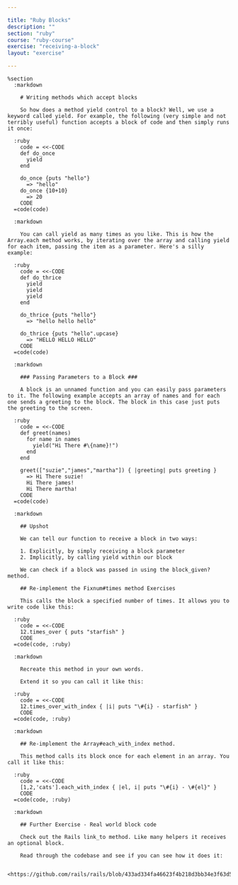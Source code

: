 ```yaml
---

title: "Ruby Blocks"
description: ""
section: "ruby"
course: "ruby-course"
exercise: "receiving-a-block"
layout: "exercise"

---
```


    %section
      :markdown

        # Writing methods which accept blocks

        So how does a method yield control to a block? Well, we use a keyword called yield. For example, the following (very simple and not terribly useful) function accepts a block of code and then simply runs it once:

      :ruby
        code = <<-CODE
        def do_once
          yield
        end

        do_once {puts "hello"}
          => "hello"
        do_once {10+10}
          => 20
        CODE
      =code(code)

      :markdown

        You can call yield as many times as you like. This is how the Array.each method works, by iterating over the array and calling yield for each item, passing the item as a parameter. Here's a silly example:

      :ruby
        code = <<-CODE
        def do_thrice
          yield
          yield
          yield
        end

        do_thrice {puts "hello"}
          => "hello hello hello"

        do_thrice {puts "hello".upcase}
          => "HELLO HELLO HELLO"
        CODE
      =code(code)

      :markdown

        ### Passing Parameters to a Block ###

        A block is an unnamed function and you can easily pass parameters to it. The following example accepts an array of names and for each one sends a greeting to the block. The block in this case just puts the greeting to the screen.

      :ruby
        code = <<-CODE
        def greet(names)
          for name in names
            yield("Hi There #\{name}!")
          end
        end

        greet(["suzie","james","martha"]) { |greeting| puts greeting }
          => Hi There suzie!
          Hi There james!
          Hi There martha!
        CODE
      =code(code)

      :markdown

        ## Upshot

        We can tell our function to receive a block in two ways:

        1. Explicitly, by simply receiving a block parameter
        2. Implicitly, by calling yield within our block

        We can check if a block was passed in using the block_given? method.

        ## Re-implement the Fixnum#times method Exercises

        This calls the block a specified number of times. It allows you to write code like this:

      :ruby
        code = <<-CODE
        12.times_over { puts "starfish" }
        CODE
      =code(code, :ruby)

      :markdown

        Recreate this method in your own words.

        Extend it so you can call it like this:

      :ruby
        code = <<-CODE
        12.times_over_with_index { |i| puts "\#{i} - starfish" }
        CODE
      =code(code, :ruby)

      :markdown

        ## Re-implement the Array#each_with_index method.

        This method calls its block once for each element in an array. You call it like this:

      :ruby
        code = <<-CODE
        [1,2,'cats'].each_with_index { |el, i| puts "\#{i} - \#{el}" }
        CODE
      =code(code, :ruby)

      :markdown

        ## Further Exercise - Real world block code

        Check out the Rails link_to method. Like many helpers it receives an optional block.

        Read through the codebase and see if you can see how it does it:

        <https://github.com/rails/rails/blob/433ad334fa46623f4b218d3bb34e3f63d5481c18/actionview/lib/action_view/helpers/url_helper.rb#L135>
